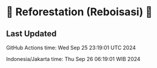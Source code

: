 
# 🌳 Reforestation (Reboisasi) 🌲

## Last Updated

GitHub Actions time: Wed Sep 25 23:19:01 UTC 2024

Indonesia/Jakarta time: Thu Sep 26 06:19:01 WIB 2024
